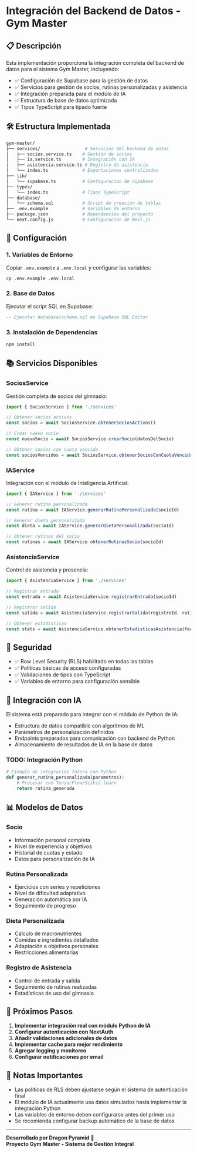 # Integración del Backend de Datos - Gym Master

## 📋 Descripción

Esta implementación proporciona la integración completa del backend de datos para el sistema Gym Master, incluyendo:

- ✅ Configuración de Supabase para la gestión de datos
- ✅ Servicios para gestión de socios, rutinas personalizadas y asistencia
- ✅ Integración preparada para el módulo de IA
- ✅ Estructura de base de datos optimizada
- ✅ Tipos TypeScript para tipado fuerte

## 🛠️ Estructura Implementada

```bash
gym-master/
├── services/                 # Servicios del backend de datos
│   ├── socios.service.ts    # Gestión de socios
│   ├── ia.service.ts        # Integración con IA
│   ├── asistencia.service.ts # Registro de asistencia
│   └── index.ts             # Exportaciones centralizadas
├── lib/
│   └── supabase.ts          # Configuración de Supabase
├── types/
│   └── index.ts             # Tipos TypeScript
├── database/
│   └── schema.sql           # Script de creación de tablas
├── .env.example             # Variables de entorno
├── package.json             # Dependencias del proyecto
└── next.config.js           # Configuración de Next.js
```

## 🚀 Configuración

### 1. Variables de Entorno

Copiar `.env.example` a `.env.local` y configurar las variables:

```bash
cp .env.example .env.local
```

### 2. Base de Datos

Ejecutar el script SQL en Supabase:

```sql
-- Ejecutar database/schema.sql en Supabase SQL Editor
```

### 3. Instalación de Dependencias

```bash
npm install
```

## 📚 Servicios Disponibles

### SociosService

Gestión completa de socios del gimnasio:

```typescript
import { SociosService } from './services'

// Obtener socios activos
const socios = await SociosService.obtenerSociosActivos()

// Crear nuevo socio
const nuevoSocio = await SociosService.crearSocio(datosDelSocio)

// Obtener socios con cuota vencida
const sociosVencidos = await SociosService.obtenerSociosConCuotaVencida()
```

### IAService

Integración con el módulo de Inteligencia Artificial:

```typescript
import { IAService } from './services'

// Generar rutina personalizada
const rutina = await IAService.generarRutinaPersonalizada(socioId)

// Generar dieta personalizada
const dieta = await IAService.generarDietaPersonalizada(socioId)

// Obtener rutinas del socio
const rutinas = await IAService.obtenerRutinasSocio(socioId)
```

### AsistenciaService

Control de asistencia y presencia:

```typescript
import { AsistenciaService } from './services'

// Registrar entrada
const entrada = await AsistenciaService.registrarEntrada(socioId)

// Registrar salida
const salida = await AsistenciaService.registrarSalida(registroId, rutinaRealizada)

// Obtener estadísticas
const stats = await AsistenciaService.obtenerEstadisticasAsistencia(fechaInicio, fechaFin)
```

## 🔐 Seguridad

- ✅ Row Level Security (RLS) habilitado en todas las tablas
- ✅ Políticas básicas de acceso configuradas
- ✅ Validaciones de tipos con TypeScript
- ✅ Variables de entorno para configuración sensible

## 🤖 Integración con IA

El sistema está preparado para integrar con el módulo de Python de IA:

- Estructura de datos compatible con algoritmos de ML
- Parámetros de personalización definidos
- Endpoints preparados para comunicación con backend de Python
- Almacenamiento de resultados de IA en la base de datos

### TODO: Integración Python

```python
# Ejemplo de integración futura con Python
def generar_rutina_personalizada(parametros):
    # Procesar con TensorFlow/Scikit-learn
    return rutina_generada
```

## 📊 Modelos de Datos

### Socio
- Información personal completa
- Nivel de experiencia y objetivos
- Historial de cuotas y estado
- Datos para personalización de IA

### Rutina Personalizada
- Ejercicios con series y repeticiones
- Nivel de dificultad adaptativo
- Generación automática por IA
- Seguimiento de progreso

### Dieta Personalizada
- Cálculo de macronutrientes
- Comidas e ingredientes detallados
- Adaptación a objetivos personales
- Restricciones alimentarias

### Registro de Asistencia
- Control de entrada y salida
- Seguimiento de rutinas realizadas
- Estadísticas de uso del gimnasio

## 🔧 Próximos Pasos

1. **Implementar integración real con módulo Python de IA**
2. **Configurar autenticación con NextAuth**
3. **Añadir validaciones adicionales de datos**
4. **Implementar cache para mejor rendimiento**
5. **Agregar logging y monitoreo**
6. **Configurar notificaciones por email**

## 🚨 Notas Importantes

- Las políticas de RLS deben ajustarse según el sistema de autenticación final
- El módulo de IA actualmente usa datos simulados hasta implementar la integración Python
- Las variables de entorno deben configurarse antes del primer uso
- Se recomienda configurar backup automático de la base de datos

---

**Desarrollado por Dragon Pyramid** 🐉  
**Proyecto Gym Master - Sistema de Gestión Integral**